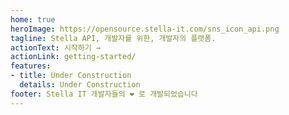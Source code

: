 ```yaml
---
home: true
heroImage: https://opensource.stella-it.com/sns_icon_api.png
tagline: Stella API, 개발자를 위한, 개발자의 플랫폼.
actionText: 시작하기 →
actionLink: getting-started/
features:
- title: Under Construction
  details: Under Construction
footer: Stella IT 개발자들의 ❤️ 로 개발되었습니다
---
```

